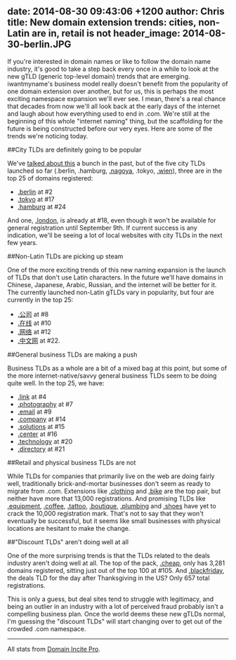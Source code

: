 date: 2014-08-30 09:43:06 +1200
author: Chris
title: New domain extension trends: cities, non-Latin are in, retail is not
header_image: 2014-08-30-berlin.JPG
----

<!-- excerpt -->

If you're interested in domain names or like to follow the domain name industry, it's good to take a step back every once in a while to look at the new gTLD (generic top-level domain) trends that are emerging. iwantmyname's business model really doesn't benefit from the popularity of one domain extension over another, but for us, this is perhaps the most exciting namespace expansion we'll ever see. I mean, there's a real chance that decades from now we'll all look back at the early days of the internet and laugh about how everything used to end in .com. We're still at the beginning of this whole "internet naming" thing, but the scaffolding for the future is being constructed before our very eyes. Here are some of the trends we're noticing today.

<!-- /excerpt -->

##City TLDs are definitely going to be popular

We've [talked about this](https://iwantmyname.com/blog/2014/08/hyperlocalize-with-a-city-tld.html) a bunch in the past, but of the five city TLDs launched so far (.berlin, .hamburg, [.nagoya](https://iwantmyname.com/domains/dot-nagoya), .tokyo, [.wien](https://iwantmyname.com/domains/dot-wien)), three are in the top 25 of domains registered:

 + [.berlin](https://iwantmyname.com/domains/dot-berlin) at #2
 + [.tokyo](https://iwantmyname.com/domains/dot-tokyo) at #17
 + [.hamburg](https://iwantmyname.com/domains/dot-hamburg) at #24

And one, [.london](https://iwantmyname.com/domains/dot-london), is already at #18, even though it won't be available for general registration until September 9th. If current success is any indication, we'll be seeing a lot of local websites with city TLDs in the next few years.

##Non-Latin TLDs are picking up steam

One of the more exciting trends of this new naming expansion is the launch of TLDs that don't use Latin characters. In the future we'll have domains in Chinese, Japanese, Arabic, Russian, and the internet will be better for it. The currently launched non-Latin gTLDs vary in popularity, but four are currently in the top 25:

+ [.公司](https://iwantmyname.com/domains/dot-berlin) at #8
+ [.在线](https://iwantmyname.com/domains/dot-berlin) at #10
+ [.网络](https://iwantmyname.com/domains/dot-berlin) at #12
+ [.中文网](https://iwantmyname.com/domains/dot-berlin) at #22. 

##General business TLDs are making a push

Business TLDs as a whole are a bit of a mixed bag at this point, but some of the more internet-native/savvy general business TLDs seem to be doing quite well. In the top 25, we have: 

+ [.link](https://iwantmyname.com/domains/dot-link) at #4
+ [.photography](https://iwantmyname.com/domains/dot-photography) at #7
+ [.email](https://iwantmyname.com/domains/dot-email) at #9
+ [.company](https://iwantmyname.com/domains/dot-company) at #14
+ [.solutions](https://iwantmyname.com/domains/dot-solutions) at #15
+ [.center](https://iwantmyname.com/domains/dot-center) at #16
+ [.technology](https://iwantmyname.com/domains/dot-technology) at #20
+ [.directory](https://iwantmyname.com/domains/dot-directory) at #21

##Retail and physical business TLDs are not

While TLDs for companies that primarily live on the web are doing fairly well, traditionally brick-and-mortar businesses don't seem as ready to migrate from .com. Extensions like [.clothing](https://iwantmyname.com/domains/dot-clothing) and [.bike](https://iwantmyname.com/domains/dot-bike) are the top pair, but neither have more that 13,000 registrations. And promising TLDs like [.equipment](https://iwantmyname.com/domains/dot-equipment), [.coffee](https://iwantmyname.com/domains/dot-coffee), [.tattoo](https://iwantmyname.com/domains/dot-tattoo), [.boutique](https://iwantmyname.com/domains/dot-boutique), [.plumbing](https://iwantmyname.com/domains/dot-plumbing) and [.shoes](https://iwantmyname.com/domains/dot-shoes) have yet to crack the 10,000 registration mark. That's not to say that they won't eventually be successful, but it seems like small businesses with physical locations are hesitant to make the change.

##"Discount TLDs" aren't doing well at all

One of the more surprising trends is that the TLDs related to the deals industry aren't doing well at all. The top of the pack, [.cheap](https://iwantmyname.com/domains/dot-cheap), only has 3,281 domains registered, sitting just out of the top 100 at #105. And [.blackfriday](https://iwantmyname.com/domains/dot-blackfriday), the deals TLD for the day after Thanksgiving in the US? Only 657 total registrations.

This is only a guess, but deal sites tend to struggle with legitimacy, and being an outlier in an industry with a lot of perceived fraud probably isn't a compelling business plan. Once the world deems these new gTLDs normal, I'm guessing the "discount TLDs" will start changing over to get out of the crowded .com namespace.

***

All stats from [Domain Incite Pro](http://domainincite.com/pro/new-gtld-zone-file-report/).




